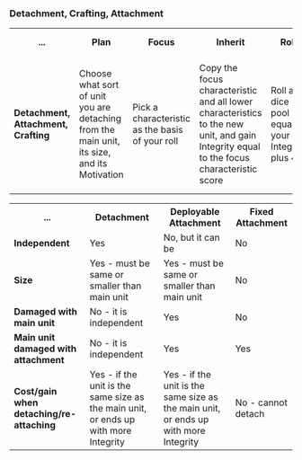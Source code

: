 ### Detachment, Crafting, Attachment

<table>
  <tr>
    <th>...</th>
    <th>Plan</th>
    <th>Focus</th>
    <th>Inherit</th>
    <th>Roll</th>
    <th>Re-roll</th>
    <th>Count successes</th>
    <th>Force success</th>
    <th>Apply successes</th>
          </tr>
  <tr>
    <td style="font-weight: bold;";>Detachment, Attachment, Crafting</td>
    <td>Choose what sort of unit you are detaching from the main unit, its size, and its Motivation</td>
    <td>Pick a characteristic as the basis of your roll</td>
    <td>Copy the focus characteristic and all lower characteristics to the new unit, and gain Integrity equal to the focus characteristic score</td>
    <td>Roll a dice pool equal to your Integrity plus 4</td>
    <td>Re-roll any numbers below your focus characteristic</td>
    <td>Count how many dice show the face value of your focus characteristic</td>
    <td>Buy any extra successes by paying 1 Integrity per success, or adding a new Weakness per success</td>
    <td>Make a change or add 1 Integrity to your newly detached unit for each success you rolled</td>
          </tr>
</table>

<table>
    <tr>
        <th>...</th>
        <th>Detachment</th>
        <th>Deployable Attachment</th>
        <th>Fixed Attachment</th>
            </tr>
    <tr>
        <td style="font-weight: bold;";>Independent</td>
        <td>Yes</td>
        <td>No, but it can be</td>
        <td>No</td>
            </tr>
    <tr>
        <td style="font-weight: bold;";>Size</td>
        <td>Yes - must be same or smaller than main unit</td>
        <td>Yes - must be same or smaller than main unit</td>
        <td>No</td>
            </tr>
    <tr>
        <td style="font-weight: bold;";>Damaged with main unit</td>
        <td>No - it is independent</td>
        <td>Yes</td>
        <td>No</td>
            </tr>    
    <tr>
        <td style="font-weight: bold;";>Main unit damaged with attachment</td>
        <td>No - it is independent</td>
        <td>Yes</td>
        <td>Yes</td>
            </tr>    
    <tr>
        <td style="font-weight: bold;";>Cost/gain when detaching/re-attaching</td>
        <td>Yes - if the unit is the same size as the main unit, or ends up with more Integrity</td>
        <td>Yes - if the unit is the same size as the main unit, or ends up with more Integrity</td>
        <td>No - cannot detach</td>
            </tr>
</table>

